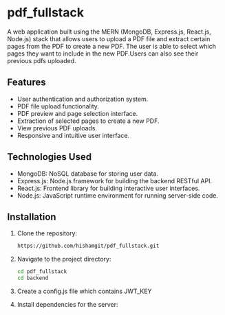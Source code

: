 # pdf_fullstack
A web application built using the MERN (MongoDB, Express.js, React.js, Node.js) stack that allows users to upload a PDF file and extract certain pages from the PDF to create a new PDF. The user is able to select which pages they want to include in the new PDF.Users can also see their previous pdfs uploaded.

## Features

- User authentication and authorization system.
- PDF file upload functionality.
- PDF preview and page selection interface.
- Extraction of selected pages to create a new PDF.
- View previous PDF uploads.
- Responsive and intuitive user interface.

## Technologies Used

- MongoDB: NoSQL database for storing user data.
- Express.js: Node.js framework for building the backend RESTful API.
- React.js: Frontend library for building interactive user interfaces.
- Node.js: JavaScript runtime environment for running server-side code.

## Installation

1. Clone the repository:

   ```bash
   https://github.com/hishamgit/pdf_fullstack.git
2. Navigate to the project directory:
   ```bash
   cd pdf_fullstack
   cd backend
3. Create a config.js file which contains JWT_KEY
4. Install dependencies for the server:
   ```bash
